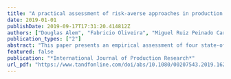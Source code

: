 ```yaml
---
title: "A practical assessment of risk-averse approaches in production lot-sizing problems"
date: 2019-01-01
publishDate: 2019-09-17T17:31:20.414812Z
authors: ["Douglas Alem", "Fabricio Oliveira", "Miguel Ruiz Peinado Carrión"]
publication_types: ["2"]
abstract: "This paper presents an empirical assessment of four state-of-the-art risk-averse approaches to deal with the capacitated lot-sizing problem under stochastic demand. We analyse two mean-risk models based on the semideviation and on the conditional value-at-risk risk measures, and alternate first and second-order stochastic dominance approaches. The extensive computational experiments based on different instances characteristics and on a case-study suggest that CVaR exhibits a good trade-off between risk and performance, followed by the semideviation and first-order stochastic dominance approach. For all approaches, enforcing risk-aversion helps to reduce the cost-standard deviation substantially, which is usually accomplished via increasing production rates. Overall, we can say that very risk-averse decision-makers would be willing to pay an increased price to have a much less risky solution given by CVaR. In less risk-averse settings, though, semideviation and first-order stochastic dominance can be appealing alternatives to provide significantly more stable production planning costs with a marginal increase of the expected costs."
featured: false
publication: "*International Journal of Production Research*"
url_pdf: "https://www.tandfonline.com/doi/abs/10.1080/00207543.2019.1620364"
---
```


